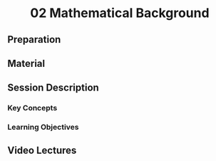 <h1 align="center">02 Mathematical Background</h1>

## Preparation



## Material



## Session Description



### Key Concepts



### Learning Objectives



## Video Lectures

